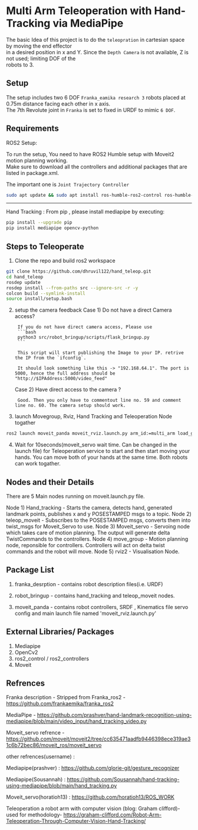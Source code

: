 # Multi Arm Teleoperation with Hand-Tracking via MediaPipe

The basic Idea of this project is to do the `teleopration` in cartesian space by moving the end effector  
in a desired position in x and Y. Since the `Depth Camera` is not available, Z is not used; limiting DOF of the  
robots to 3.

## Setup

The setup includes two 6 DOF `Franka_eamika research 3` robots placed at 0.75m distance facing each other in x axis.  
The 7th Revolute joint in `Franka` is set to fixed in URDF to mimic `6 DOF`. 

## Requirements

ROS2 Setup:

To run the setup, You need to have ROS2 Humble setup with Moveit2 motion planning working.  
Make sure to download all the controllers and additional packages that are listed in package.xml. 

The important one is `Joint Trajectory Controller`

```bash
sudo apt update && sudo apt install ros-humble-ros2-control ros-humble-ros2-controllers 
```
--------------------------------------------------------------------------------------------------------

Hand Tracking : 
From pip , please install mediapipe by executing:

```bash
pip install --upgrade pip
pip install mediapipe opencv-python
```


## Steps to Teleoperate 

1) Clone the repo and build ros2 workspace

```bash
git clone https://github.com/dhruvil122/hand_teleop.git
cd hand_teleop
rosdep update
rosdep install --from-paths src --ignore-src -r -y
colcon build --symlink-install
source install/setup.bash
```
2) setup the camera feedback
    Case 1) Do not have a direct Camera access?

        If you do not have direct camera access, Please use 
        ```bash 
        python3 src/robot_bringup/scripts/flask_bringup.py 
        ```
        
        This script will start publishing the Image to your IP. retrive the IP from the `ifconfig`.
        
        It should look something like this -> "192.168.64.1". The port is 5000, hence the full address should be "http://$IPAddress:5000/video_feed"
        

    Case 2) Have direct access to the camera ? 

        Good. Then you only have to commentout line no. 59 and comment line no. 60. The camera setup should work.


3) launch Movegroup, Rviz, Hand Tracking and Teleoperation Node togather

```bash
ros2 launch moveit_panda moveit_rviz.launch.py arm_id:=multi_arm load_gripper:=true
```

4) Wait for 10seconds(moveit_servo wait time. Can be changed in the launch file) for Teleoperation service to start and then start moving your hands. You can move both of your hands at the same time. Both robots can work togather.


## Nodes and their Details


There are 5 Main nodes running on moveit.launch.py file.

Node 1) Hand_tracking - Starts the camera, detects hand, generated landmark points, publishes  x and y POSESTAMPED msgs to a topic.
Node 2) teleop_moveit - Subscribes to the POSESTAMPED msgs, converts them into twist_msgs for Moveit_Servo to use.
Node 3) Moveit_servo - Servoing node which takes care of motion planning. The output will generate delta TwistCommands to the controllers.
Node 4) move_group - Motion planning node, reponsible for controllers. Controllers will act on delta twist commands and the robot will move.
Node 5) rviz2 - Visualisation Node.

## Package List

1) franka_desrption - contains robot description files(i.e. URDF)

2) robot_bringup - contains hand_tracking and teleop_moveit nodes.

3) moveit_panda - contains robot controllers, SRDF , Kinematics file servo config and main launch file named 'moveit_rviz.launch.py'

## External Libraries/ Packages

1) Mediapipe
2) OpenCv2
3) ros2_control / ros2_controllers
4) Moveit


## Refrences


Franka description - Stripped from Franka_ros2 - https://github.com/frankaemika/franka_ros2

MediaPipe - https://github.com/prashver/hand-landmark-recognition-using-mediapipe/blob/main/video_input/hand_tracking_video.py

Moveit_servo refrence - https://github.com/moveit/moveit2/tree/cc635471aadfb9446398ece319ae31c6b72bec86/moveit_ros/moveit_servo

other refrences(username) : 

Mediapipe(prashver) : https://github.com/glorie-git/gesture_recognizer

Mediapipe(Sousannah) : https://github.com/Sousannah/hand-tracking-using-mediapipe/blob/main/hand_tracking.py

Moveit_servo(horatioh13) : https://github.com/horatioh13/ROS_WORK 

Teleoperation a robot arm with computer vision (blog: Graham clifford)- used for methodology- https://graham-clifford.com/Robot-Arm-Teleoperation-Through-Computer-Vision-Hand-Tracking/









